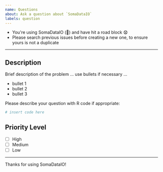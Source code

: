 ```yaml
---
name: Questions
about: Ask a question about `SomaDataIO`
labels: question
---
```


- You're using SomaDataIO (:partying_face:) and have hit a
  road block :anguished:
- Please search previous issues before creating a new one,
  to ensure yours is not a duplicate

-------


## Description
Brief description of the problem ... use bullets if necessary ...

- bullet 1
- bullet 2
- bullet 3


Please describe your question with R code if appropriate:

```r
# insert code here
```

## Priority Level
- [ ] High
- [ ] Medium
- [ ] Low

-------

Thanks for using SomaDataIO!
